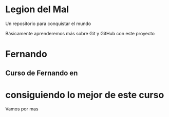 # Legion del Mal
Un repositorio para conquistar el mundo

Básicamente aprenderemos más sobre Git y GitHub con este proyecto


# Fernando


## Curso de Fernando en 
# consiguiendo lo mejor de este curso


Vamos por mas


